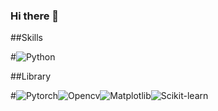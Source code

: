 ### Hi there 👋


<!--
<img alt="OpenCV" src =""/>
-->

##Skills

#<img alt="Python" src ="https://img.shields.io/badge/python-3670A0?style=for-the-badge&logo=python&logoColor=ffdd54"/>

##Library

#<img alt="Pytorch" src ="https://img.shields.io/badge/PyTorch-%23EE4C2C.svg?style=for-the-badge&logo=PyTorch&logoColor=white"/><img alt="Opencv" src ="https://img.shields.io/badge/opencv-%23white.svg?style=for-the-badge&logo=opencv&logoColor=white"/><img alt="Matplotlib" src="https://img.shields.io/badge/Matplotlib-%23ffffff.svg?style=for-the-badge&logo=Matplotlib&logoColor=black"/><img alt="Scikit-learn" src ="https://img.shields.io/badge/scikit--learn-%23F7931E.svg?style=for-the-badge&logo=scikit-learn&logoColor=white"/>


<!--
**Dohynghyng/Dohynghyng** is a ✨ _special_ ✨ repository because its `README.md` (this file) appears on your GitHub profile.

Here are some ideas to get you started:

- 🔭 I’m currently working on ...
- 🌱 I’m currently learning ...
- 👯 I’m looking to collaborate on ...
- 🤔 I’m looking for help with ...
- 💬 Ask me about ...
- 📫 How to reach me: ...
- 😄 Pronouns: ...
- ⚡ Fun fact: ...
-->
